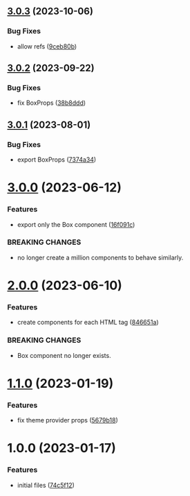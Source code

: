 ## [3.0.3](https://github.com/rfoel/caixa/compare/v3.0.2...v3.0.3) (2023-10-06)


### Bug Fixes

* allow refs ([9ceb80b](https://github.com/rfoel/caixa/commit/9ceb80b9a40d46ae54805f0d4662d407e3f89716))

## [3.0.2](https://github.com/rfoel/caixa/compare/v3.0.1...v3.0.2) (2023-09-22)


### Bug Fixes

* fix BoxProps ([38b8ddd](https://github.com/rfoel/caixa/commit/38b8ddd1666b1e1199f6d559f270016fcdbd8dc0))

## [3.0.1](https://github.com/rfoel/caixa/compare/v3.0.0...v3.0.1) (2023-08-01)


### Bug Fixes

* export BoxProps ([7374a34](https://github.com/rfoel/caixa/commit/7374a3423941b9e69002b8a0eb33f92d2416069e))

# [3.0.0](https://github.com/rfoel/caixa/compare/v2.0.0...v3.0.0) (2023-06-12)


### Features

* export only the Box component ([16f091c](https://github.com/rfoel/caixa/commit/16f091c501333806f30d5003383b28041441c7e2))


### BREAKING CHANGES

* no longer create a million components to behave similarly.

# [2.0.0](https://github.com/rfoel/caixa/compare/v1.1.0...v2.0.0) (2023-06-10)


### Features

* create components for each HTML tag ([846651a](https://github.com/rfoel/caixa/commit/846651a0e58933889d3385714ad148938ab1e8a8))


### BREAKING CHANGES

* Box component no longer exists.

# [1.1.0](https://github.com/rfoel/caixa/compare/v1.0.0...v1.1.0) (2023-01-19)


### Features

* fix theme provider props ([5679b18](https://github.com/rfoel/caixa/commit/5679b182a066c3cddb66129b944aca6912140c26))

# 1.0.0 (2023-01-17)


### Features

* initial files ([74c5f12](https://github.com/rfoel/caixa/commit/74c5f12078526dc17225f42d91dd70eb3ffdf512))
